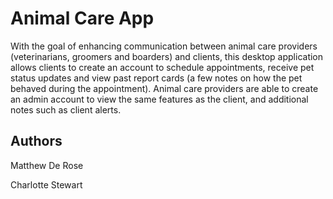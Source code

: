 <h1>Animal Care App</h1>
<p> With the goal of enhancing communication between animal care providers (veterinarians, groomers and boarders) and clients, this desktop application allows clients to create an account to schedule appointments, receive pet status updates and view past report cards (a few notes on how the pet behaved during the appointment). Animal care providers are able to create an admin account to view the same features as the client, and additional notes such as client alerts.</p>
<h2>Authors</h2>
<p>Matthew De Rose</p>
<p>Charlotte Stewart</p>
